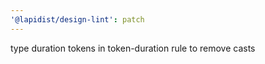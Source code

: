 ```yaml
---
'@lapidist/design-lint': patch
---
```


type duration tokens in token-duration rule to remove casts
